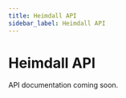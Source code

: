 ```yaml
---
title: Heimdall API
sidebar_label: Heimdall API
---
```


# Heimdall API

API documentation coming soon.

